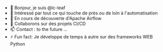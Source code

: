 - 👋 Bonjour, je suis @lc-leaf
- 👀 Intéressé par tout ce qui touche de près ou de loin à l'automatisation
- 🌱 En cours de découverte d'Apache Airflow
- 💞️ Collaborons sur des projets CI/CD
- 📫 Contact : to the future ...
- ⚡ Fun fact: Je développe de temps à autre sur des frameworks WEB Python

<!---
lc-leaf/lc-leaf is a ✨ special ✨ repository because its `README.md` (this file) appears on your GitHub profile.
You can click the Preview link to take a look at your changes.
--->
